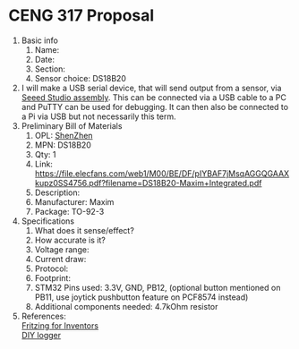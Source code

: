 # CENG 317 Proposal
1. Basic info
     1. Name: 
     2. Date: 
     3. Section:
     4. Sensor choice: DS18B20
2. I will make a USB serial device, that will send output from a sensor, via [Seeed Studio assembly](https://www.seeedstudio.com/fusion_pcb.html). This can be connected via a USB cable to a PC and PuTTY can be used for debugging. It can then also be connected to a Pi via USB but not necessarily this term. 
3. Preliminary Bill of Materials
    1. OPL: [ShenZhen](https://www.seeedstudio.com/opl.html)
    2. MPN: DS18B20
	3. Qty: 1
	4. Link: https://file.elecfans.com/web1/M00/BE/DF/pIYBAF7jMsqAGGQGAAXkupz0SS4756.pdf?filename=DS18B20-Maxim+Integrated.pdf
    5. Description:	
	6. Manufacturer: Maxim
	7. Package: TO-92-3
4. Specifications
    1. What does it sense/effect?
	2. How accurate is it?
    3. Voltage range:
	4. Current draw:
	5. Protocol:
	6. Footprint:
	7. STM32 Pins used: 3.3V, GND, PB12, (optional button mentioned on PB11, use joytick pushbutton feature on PCF8574 instead)
	8. Additional components needed: 4.7kOhm resistor
5. References:    
[Fritzing for Inventors](https://learning-oreilly-com.ezproxy.humber.ca/library/view/fritzing-for-inventors/9780071844642/ch01.html#ch01)    
[DIY logger](https://www.shortn0tes.com/2017/11/diy-temperature-logger-with-stm32f103.html)
